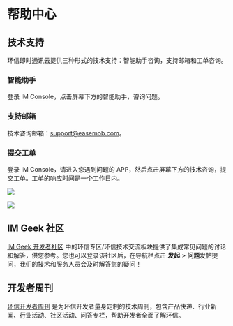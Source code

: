 # 帮助中心

<Toc />

## 技术支持

环信即时通讯云提供三种形式的技术支持：智能助手咨询，支持邮箱和工单咨询。

### 智能助手

登录 IM Console，点击屏幕下方的智能助手，咨询问题。

### 支持邮箱

技术咨询邮箱：support@easemob.com。

### 提交工单

登录 IM Console，请进入您遇到问题的 APP，然后点击屏幕下方的技术咨询，提交工单。工单的响应时间是一个工作日内。

![](/images/product/help-ticket1.jpeg)

![](/images/product/help-ticket2.jpeg)

## IM Geek 社区

[IM Geek 开发者社区](https://www.imgeek.net) 中的环信专区/环信技术交流板块提供了集成常见问题的讨论和解答，供您参考。您也可以登录该社区后，在导航栏点击 **发起** > **问题**发帖提问，我们的技术和服务人员会及时解答您的疑问！

## 开发者周刊

[环信开发者周刊](https://www.easemob.com/weekly) 是为环信开发者量身定制的技术周刊，包含产品快递、行业新闻、行业活动、社区活动、问答专栏，帮助开发者全面了解环信。
